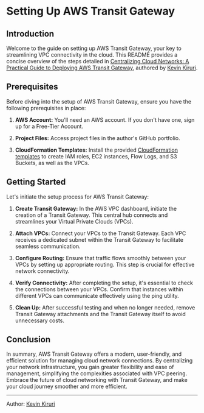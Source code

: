 # Setting Up AWS Transit Gateway

## Introduction

Welcome to the guide on setting up AWS Transit Gateway, your key to streamlining VPC connectivity in the cloud. This README provides a concise overview of the steps detailed in [Centralizing Cloud Networks: A Practical Guide to Deploying AWS Transit Gateway](https://medium.com/@kevinkiruri/centralizing-cloud-networks-a-practical-guide-to-deploying-aws-transit-gateway-d97e7f64a03b), authored by [Kevin Kiruri](https://www.linkedin.com/in/kevin-kiruri/).

## Prerequisites

Before diving into the setup of AWS Transit Gateway, ensure you have the following prerequisites in place:

1. **AWS Account:** You'll need an AWS account. If you don't have one, sign up for a Free-Tier Account.

2. **Project Files:** Access project files in the author's GitHub portfolio.

3. **CloudFormation Templates:** Install the provided [CloudFormation templates](.) to create IAM roles, EC2 instances, Flow Logs, and S3 Buckets, as well as the VPCs.


## Getting Started

Let's initiate the setup process for AWS Transit Gateway:

1. **Create Transit Gateway:** In the AWS VPC dashboard, initiate the creation of a Transit Gateway. This central hub connects and streamlines your Virtual Private Clouds (VPCs).

2. **Attach VPCs:** Connect your VPCs to the Transit Gateway. Each VPC receives a dedicated subnet within the Transit Gateway to facilitate seamless communication.

3. **Configure Routing:** Ensure that traffic flows smoothly between your VPCs by setting up appropriate routing. This step is crucial for effective network connectivity.

4. **Verify Connectivity:** After completing the setup, it's essential to check the connections between your VPCs. Confirm that instances within different VPCs can communicate effectively using the ping utility.

5. **Clean Up:** After successful testing and when no longer needed, remove Transit Gateway attachments and the Transit Gateway itself to avoid unnecessary costs.

## Conclusion

In summary, AWS Transit Gateway offers a modern, user-friendly, and efficient solution for managing cloud network connections. By centralizing your network infrastructure, you gain greater flexibility and ease of management, simplifying the complexities associated with VPC peering. Embrace the future of cloud networking with Transit Gateway, and make your cloud journey smoother and more efficient.

---

Author: [Kevin Kiruri](https://www.linkedin.com/in/kevin-kiruri/)